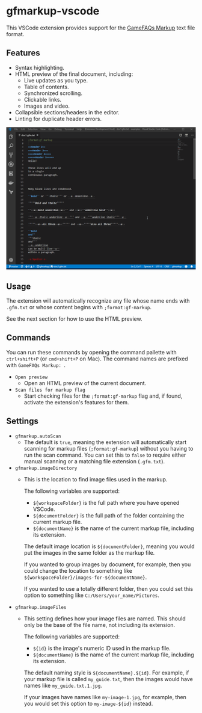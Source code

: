 # gfmarkup-vscode

This VSCode extension provides support for the
[GameFAQs Markup](https://gamefaqs.gamespot.com/help/53-formatted-faqs-markup)
text file format.

## Features

* Syntax highlighting.
* HTML preview of the final document, including:
  * Live updates as you type.
  * Table of contents.
  * Synchronized scrolling.
  * Clickable links.
  * Images and video.
* Collapsible sections/headers in the editor.
* Linting for duplicate header errors.

![Extension demo](demo.gif)

## Usage

The extension will automatically recognize any file whose name ends with
`.gfm.txt` or whose content begins with `;format:gf-markup`.

See the next section for how to use the HTML preview.

## Commands

You can run these commands by opening the command pallette with
`ctrl+shift+P` (or `cmd+shift+P` on Mac). The command names are prefixed
with `GameFAQs Markup: `.

* `Open preview`
  * Open an HTML preview of the current document.
* `Scan files for markup flag`
  * Start checking files for the `;format:gf-markup` flag and, if found,
    activate the extension's features for them.

## Settings

* `gfmarkup.autoScan`
  * The default is `true`, meaning the extension will automatically start
    scanning for markup files (`;format:gf-markup`) without you having to
    run the scan command. You can set this to `false` to require either manual
    scanning or a matching file extension (`.gfm.txt`).
* `gfmarkup.imageDirectory`
  * This is the location to find image files used in the markup.

    The following variables are supported:
    * `${workspaceFolder}` is the full path where you have opened VSCode.
    * `${documentFolder}` is the full path of the folder containing the
      current markup file.
    * `${documentName}` is the name of the current markup file,
      including its extension.

    The default image location is `${documentFolder}`, meaning you would put
    the images in the same folder as the markup file.

    If you wanted to group images by document, for example, then you could
    change the location to something like
    `${workspaceFolder}/images-for-${documentName}`.

    If you wanted to use a totally different folder, then you could set this
    option to something like `C:/Users/your_name/Pictures`.
* `gfmarkup.imageFiles`
  * This setting defines how your image files are named. This should only be
    the base of the file name, not including its extension.

    The following variables are supported:
    * `${id}` is the image's numeric ID used in the markup file.
    * `${documentName}` is the name of the current markup file,
      including its extension.

    The default naming style is `${documentName}.${id}`. For example, if your
    markup file is called `my_guide.txt`, then the images would have names
    like `my_guide.txt.1.jpg`.

    If your images have names like `my-image-1.jpg`, for example, then you
    would set this option to `my-image-${id}` instead.
